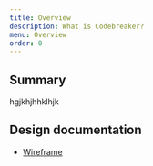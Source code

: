 ```yaml
---
title: Overview
description: What is Codebreaker?
menu: Overview
order: 0
---
```


## Summary

hgjkhjhhklhjk

## Design documentation

* [Wireframe](wireframe.md)